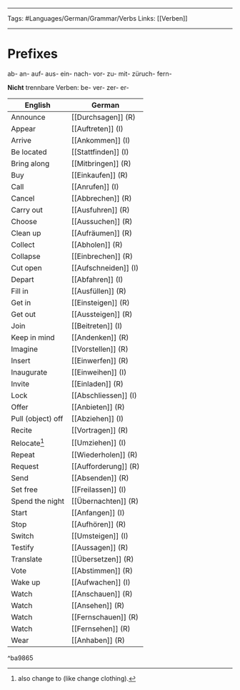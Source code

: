 ___
Tags: #Languages/German/Grammar/Verbs 
Links: [[Verben]]
___
# Prefixes
ab- an- auf- aus- ein- nach- vor- zu- mit- züruch- fern-

**Nicht** trennbare Verben: be- ver- zer- er-



English | German
------------ | ------------
Announce | [[Durchsagen]] (R)
Appear | [[Auftreten]]  (I)
Arrive | [[Ankommen]] (I)
Be located | [[Stattfinden]] (I)
Bring along | [[Mitbringen]] (R)
Buy | [[Einkaufen]] (R)
Call | [[Anrufen]] (I)
Cancel | [[Abbrechen]] (R)
Carry out | [[Ausfuhren]] (R)
Choose | [[Aussuchen]] (R)
Clean up | [[Aufräumen]] (R)
Collect | [[Abholen]] (R)
Collapse | [[Einbrechen]] (R)
Cut  open | [[Aufschneiden]] (I)
Depart | [[Abfahren]] (I)
Fill in | [[Ausfüllen]] (R)
Get in | [[Einsteigen]] (R)
Get out | [[Aussteigen]] (R)
Join | [[Beitreten]] (I)
Keep in mind | [[Andenken]] (R)
Imagine | [[Vorstellen]] (R)
Insert | [[Einwerfen]] (R)
Inaugurate | [[Einweihen]] (I)
Invite | [[Einladen]] (R)
Lock | [[Abschliessen]] (I)
Offer | [[Anbieten]] (R)
Pull (object) off | [[Abziehen]] (I)
Recite | [[Vortragen]] (R)
Relocate[^1] | [[Umziehen]] (I)
Repeat | [[Wiederholen]] (R)
Request | [[Aufforderung]] (R)
Send | [[Absenden]] (R)
Set free | [[Freilassen]] (I)
Spend the night | [[Übernachten]] (R)
Start | [[Anfangen]] (I)
Stop | [[Aufhören]] (R)
Switch | [[Umsteigen]] (I)
Testify | [[Aussagen]] (R)
Translate | [[Übersetzen]] (R)
Vote  | [[Abstimmen]] (R)
Wake up | [[Aufwachen]] (I)
Watch | [[Anschauen]] (R)
Watch | [[Ansehen]] (R)
Watch | [[Fernschauen]] (R)
Watch | [[Fernsehen]] (R)
Wear | [[Anhaben]] (R)

^ba9865

[^1]: also change to (like change clothing).